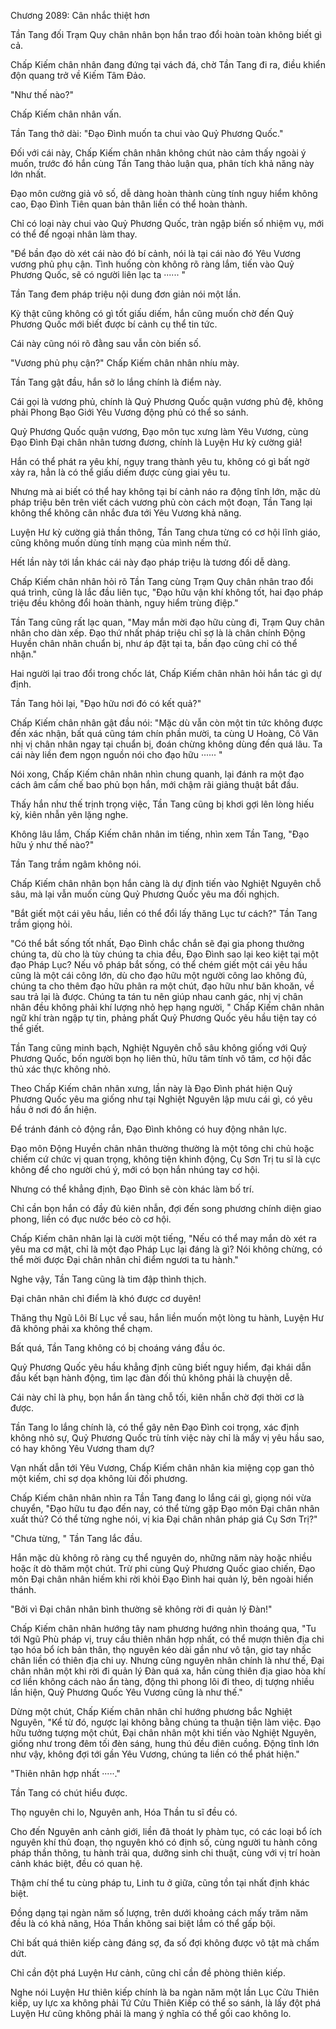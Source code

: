 




Chương 2089: Cân nhắc thiệt hơn


Tần Tang đối Trạm Quy chân nhân bọn hắn trao đổi hoàn toàn không biết gì cả.

Chấp Kiếm chân nhân đang đứng tại vách đá, chờ Tần Tang đi ra, điều khiển độn quang trở về Kiếm Tâm Đảo.

"Như thế nào?"

Chấp Kiếm chân nhân vấn.

Tần Tang thở dài: "Đạo Đình muốn ta chui vào Quỷ Phương Quốc."

Đối với cái này, Chấp Kiếm chân nhân không chút nào cảm thấy ngoài ý muốn, trước đó hắn cùng Tần Tang thảo luận qua, phân tích khả năng này lớn nhất.

Đạo môn cường giả vô số, dễ dàng hoàn thành cùng tính nguy hiểm không cao, Đạo Đình Tiên quan bản thân liền có thể hoàn thành.

Chỉ có loại này chui vào Quỷ Phương Quốc, tràn ngập biến số nhiệm vụ, mới có thể để ngoại nhân làm thay.

"Để bần đạo dò xét cái nào đó bí cảnh, nói là tại cái nào đó Yêu Vương vương phủ phụ cận. Tình huống còn không rõ ràng lắm, tiến vào Quỷ Phương Quốc, sẽ có người liên lạc ta ······ "

Tần Tang đem pháp triệu nội dung đơn giản nói một lần.

Kỳ thật cũng không có gì tốt giấu diếm, hắn cũng muốn chờ đến Quỷ Phương Quốc mới biết được bí cảnh cụ thể tin tức.

Cái này cũng nói rõ đằng sau vẫn còn biến số.

"Vương phủ phụ cận?" Chấp Kiếm chân nhân nhíu mày.

Tần Tang gật đầu, hắn sở lo lắng chính là điểm này.

Cái gọi là vương phủ, chính là Quỷ Phương Quốc quận vương phủ đệ, không phải Phong Bạo Giới Yêu Vương động phủ có thể so sánh.

Quỷ Phương Quốc quận vương, Đạo môn tục xưng làm Yêu Vương, cùng Đạo Đình Đại chân nhân tương đương, chính là Luyện Hư kỳ cường giả!

Hắn có thể phát ra yêu khí, ngụy trang thành yêu tu, không có gì bất ngờ xảy ra, hẳn là có thể giấu diếm được cùng giai yêu tu.

Nhưng mà ai biết có thể hay không tại bí cảnh náo ra động tĩnh lớn, mặc dù pháp triệu bên trên viết cách vương phủ còn cách một đoạn, Tần Tang lại không thể không cân nhắc đưa tới Yêu Vương khả năng.

Luyện Hư kỳ cường giả thần thông, Tần Tang chưa từng có cơ hội lĩnh giáo, cũng không muốn dùng tính mạng của mình nếm thử.

Hết lần này tới lần khác cái này đạo pháp triệu là tương đối dễ dàng.

Chấp Kiếm chân nhân hỏi rõ Tần Tang cùng Trạm Quy chân nhân trao đổi quá trình, cũng là lắc đầu liên tục, "Đạo hữu vận khí không tốt, hai đạo pháp triệu đều không đổi hoàn thành, nguy hiểm trùng điệp."

Tần Tang cũng rất lạc quan, "May mắn mời đạo hữu cùng đi, Trạm Quy chân nhân cho dàn xếp. Đạo thứ nhất pháp triệu chỉ sợ là là chân chính Động Huyền chân nhân chuẩn bị, như áp đặt tại ta, bần đạo cũng chỉ có thể nhận."

Hai người lại trao đổi trong chốc lát, Chấp Kiếm chân nhân hỏi hắn tác gì dự định.

Tần Tang hỏi lại, "Đạo hữu nơi đó có kết quả?"

Chấp Kiếm chân nhân gật đầu nói: "Mặc dù vẫn còn một tin tức không được đến xác nhận, bất quá cũng tám chín phần mười, ta cùng U Hoàng, Cô Vân nhị vị chân nhân ngay tại chuẩn bị, đoán chừng không dùng đến quá lâu. Ta cái này liền đem ngọn nguồn nói cho đạo hữu ······ "

Nói xong, Chấp Kiếm chân nhân nhìn chung quanh, lại đánh ra một đạo cách âm cấm chế bao phủ bọn hắn, mới chậm rãi giảng thuật bắt đầu.

Thấy hắn như thế trịnh trọng việc, Tần Tang cũng bị khơi gợi lên lòng hiếu kỳ, kiên nhẫn yên lặng nghe.

Không lâu lắm, Chấp Kiếm chân nhân im tiếng, nhìn xem Tần Tang, "Đạo hữu ý như thế nào?"

Tần Tang trầm ngâm không nói.

Chấp Kiếm chân nhân bọn hắn càng là dự định tiến vào Nghiệt Nguyên chỗ sâu, mà lại vẫn muốn cùng Quỷ Phương Quốc yêu ma đối nghịch.

"Bắt giết một cái yêu hầu, liền có thể đổi lấy thăng Lục tư cách?" Tần Tang trầm giọng hỏi.

"Có thể bắt sống tốt nhất, Đạo Đình chắc chắn sẽ đại gia phong thưởng chúng ta, dù cho là tùy chúng ta chia đều, Đạo Đình sao lại keo kiệt tại một đạo Pháp Lục? Nếu vô pháp bắt sống, có thể chém giết một cái yêu hầu cũng là một cái công lớn, dù cho đạo hữu một người công lao không đủ, chúng ta cho thêm đạo hữu phân ra một chút, đạo hữu như băn khoăn, về sau trả lại là được. Chúng ta tán tu nên giúp nhau canh gác, nhị vị chân nhân đều không phải khí lượng nhỏ hẹp hạng người, " Chấp Kiếm chân nhân ngữ khí tràn ngập tự tin, phảng phất Quỷ Phương Quốc yêu hầu tiện tay có thể giết.

Tần Tang cũng minh bạch, Nghiệt Nguyên chỗ sâu không giống với Quỷ Phương Quốc, bốn người bọn họ liên thủ, hữu tâm tính vô tâm, cơ hội đắc thủ xác thực không nhỏ.

Theo Chấp Kiếm chân nhân xưng, lần này là Đạo Đình phát hiện Quỷ Phương Quốc yêu ma giống như tại Nghiệt Nguyên lập mưu cái gì, có yêu hầu ở nơi đó ẩn hiện.

Để tránh đánh cỏ động rắn, Đạo Đình không có huy động nhân lực.

Đạo môn Động Huyền chân nhân thường thường là một tông chi chủ hoặc chiếm cứ chức vị quan trọng, không tiện khinh động, Cụ Sơn Trị tu sĩ là cực không để cho người chú ý, mới có bọn hắn nhúng tay cơ hội.

Nhưng có thể khẳng định, Đạo Đình sẽ còn khác làm bố trí.

Chỉ cần bọn hắn có đầy đủ kiên nhẫn, đợi đến song phương chính diện giao phong, liền có đục nước béo cò cơ hội.

Chấp Kiếm chân nhân lại là cười một tiếng, "Nếu có thể may mắn dò xét ra yêu ma cơ mật, chỉ là một đạo Pháp Lục lại đáng là gì? Nói không chừng, có thể mời được Đại chân nhân chỉ điểm ngươi ta tu hành."

Nghe vậy, Tần Tang cũng là tim đập thình thịch.

Đại chân nhân chỉ điểm là khó được cơ duyên!

Thăng thụ Ngũ Lôi Bí Lục về sau, hắn liền muốn một lòng tu hành, Luyện Hư đã không phải xa không thể chạm.

Bất quá, Tần Tang không có bị choáng váng đầu óc.

Quỷ Phương Quốc yêu hầu khẳng định cũng biết nguy hiểm, đại khái dẫn đầu kết bạn hành động, tìm lạc đàn đối thủ không phải là chuyện dễ.

Cái này chỉ là phụ, bọn hắn ẩn tàng chỗ tối, kiên nhẫn chờ đợi thời cơ là được.

Tần Tang lo lắng chính là, có thể gây nên Đạo Đình coi trọng, xác định không nhỏ sự, Quỷ Phương Quốc trù tính việc này chỉ là mấy vị yêu hầu sao, có hay không Yêu Vương tham dự?

Vạn nhất dẫn tới Yêu Vương, Chấp Kiếm chân nhân kia miệng cọp gan thỏ một kiếm, chỉ sợ dọa không lùi đối phương.

Chấp Kiếm chân nhân nhìn ra Tần Tang đang lo lắng cái gì, giọng nói vừa chuyển, "Đạo hữu tu đạo đến nay, có thể từng gặp Đạo môn Đại chân nhân xuất thủ? Có thể từng nghe nói, vị kia Đại chân nhân pháp giá Cụ Sơn Trị?"

"Chưa từng, " Tần Tang lắc đầu.

Hắn mặc dù không rõ ràng cụ thể nguyên do, những năm này hoặc nhiều hoặc ít dò thăm một chút. Trừ phi cùng Quỷ Phương Quốc giao chiến, Đạo môn Đại chân nhân hiếm khi rời khỏi Đạo Đình hai quản lý, bên ngoài hiển thánh.

"Bởi vì Đại chân nhân bình thường sẽ không rời đi quản lý Đàn!"

Chấp Kiếm chân nhân hướng tây nam phương hướng nhìn thoáng qua, "Tu tới Ngũ Phù pháp vị, truy cầu thiên nhân hợp nhất, có thể mượn thiên địa chi tạo hóa bổ ích bản thân, thọ nguyên kéo dài gần như vô tận, giơ tay nhấc chân liền có thiên địa chi uy. Nhưng cũng nguyên nhân chính là như thế, Đại chân nhân một khi rời đi quản lý Đàn quá xa, hắn cùng thiên địa giao hòa khí cơ liền không cách nào ẩn tàng, động thì phong lôi đi theo, dị tượng nhiều lần hiện, Quỷ Phương Quốc Yêu Vương cũng là như thế."

Dừng một chút, Chấp Kiếm chân nhân chỉ hướng phương bắc Nghiệt Nguyên, "Kể từ đó, ngược lại không bằng chúng ta thuận tiện làm việc. Đạo hữu tưởng tượng một chút, Đại chân nhân một khi tiến vào Nghiệt Nguyên, giống như trong đêm tối đèn sáng, hung thú đều điên cuồng. Động tĩnh lớn như vậy, không đợi tới gần Yêu Vương, chúng ta liền có thể phát hiện."

"Thiên nhân hợp nhất ·····."

Tần Tang có chút hiểu được.

Thọ nguyên chi lo, Nguyên anh, Hóa Thần tu sĩ đều có.

Cho đến Nguyên anh cảnh giới, liền đã thoát ly phàm tục, có các loại bổ ích nguyên khí thủ đoạn, thọ nguyên khó có định số, cùng người tu hành công pháp thần thông, tu hành trải qua, dưỡng sinh chi thuật, cùng với vị trí hoàn cảnh khác biệt, đều có quan hệ.

Thậm chí thể tu cùng pháp tu, Linh tu ở giữa, cũng tồn tại nhất định khác biệt.

Đồng dạng tại ngàn năm số lượng, trên dưới khoảng cách mấy trăm năm đều là có khả năng, Hóa Thần không sai biệt lắm có thể gấp bội.

Chỉ bất quá thiên kiếp càng đáng sợ, đa số đợi không được vô tật mà chấm dứt.

Chỉ cần đột phá Luyện Hư cảnh, cũng chỉ cần đề phòng thiên kiếp.

Nghe nói Luyện Hư thiên kiếp chính là ba ngàn năm một lần Lục Cửu Thiên kiếp, uy lực xa không phải Tứ Cửu Thiên Kiếp có thể so sánh, là lấy đột phá Luyện Hư cũng không phải là mang ý nghĩa có thể gối cao không lo.




